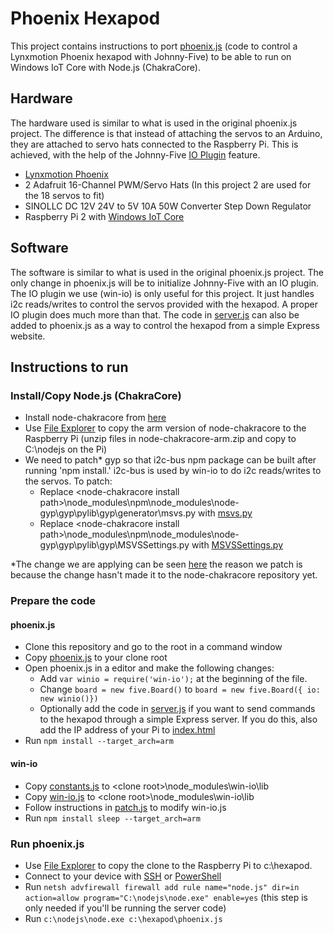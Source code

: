 # Phoenix Hexapod

This project contains instructions to port [phoenix.js](https://github.com/rwaldron/javascript-robotics/blob/master/Buck.Animation/phoenix.js) 
(code to control a Lynxmotion Phoenix hexapod with Johnny-Five) to be able to run on Windows IoT Core with Node.js (ChakraCore).

## Hardware

The hardware used is similar to what is used in the original phoenix.js project. The difference is that instead of 
attaching the servos to an Arduino, they are attached to servo hats connected to the Raspberry Pi. This is achieved,
with the help of the Johnny-Five [IO Plugin](https://github.com/rwaldron/io-plugins) feature.

* [Lynxmotion Phoenix](http://www.lynxmotion.com/p-947-phoenix-3dof-hexapod-no-electronics.aspx)
* 2 Adafruit 16-Channel PWM/Servo Hats (In this project 2 are used for the 18 servos to fit)
* SINOLLC DC 12V 24V to 5V 10A 50W Converter Step Down Regulator
* Raspberry Pi 2 with [Windows IoT Core](https://developer.microsoft.com/en-us/windows/iot/Downloads)

## Software

The software is similar to what is used in the original phoenix.js project. The only change in phoenix.js will be
to initialize Johnny-Five with an IO plugin. 
The IO plugin we use (win-io) is only useful for this project. It just handles i2c reads/writes to control the servos provided with 
the hexapod. A proper IO plugin does much more than that.
The code in [server.js](./server.js) can also be added to phoenix.js as a way to control the hexapod from a simple Express website.

## Instructions to run

### Install/Copy Node.js (ChakraCore)

* Install node-chakracore from [here](http://aka.ms/nodechakracore)
* Use [File Explorer](https://developer.microsoft.com/en-us/windows/iot/win10/samples/smb) to copy the arm version of node-chakracore to 
  the Raspberry Pi (unzip files in node-chakracore-arm.zip and copy to C:\nodejs on the Pi)
* We need to patch* gyp so that i2c-bus npm package can be built after running 'npm install.' i2c-bus is used by win-io to do 
  i2c reads/writes to the servos. To patch:
   * Replace \<node-chakracore install path\>\node_modules\npm\node_modules\node-gyp\gyp\pylib\gyp\generator\msvs.py with [msvs.py](./gyp/msvs.py)
   * Replace \<node-chakracore install path\>\node_modules\npm\node_modules\node-gyp\gyp\pylib\gyp\MSVSSettings.py with [MSVSSettings.py](./gyp/MSVSSettings.py)

*The change we are applying can be seen [here](https://chromium.googlesource.com/external/gyp/+/02b145a1a4f4e1c62e8bae06045caf852d9ef17f) the 
reason we patch is because the change hasn't made it to the node-chakracore repository yet.

### Prepare the code

#### phoenix.js
* Clone this repository and go to the root in a command window
* Copy [phoenix.js](https://github.com/rwaldron/javascript-robotics/blob/master/Buck.Animation/phoenix.js) to your clone root
* Open phoenix.js in a editor and make the following changes:
  * Add `var winio = require('win-io');` at the beginning of the file.
  * Change `board = new five.Board()` to `board = new five.Board({ io: new winio()})`
  * Optionally add the code in [server.js](./server.js) if you want to send commands to the hexapod through a simple Express server. If you do this,
    also add the IP address of your Pi to [index.html](./index.html)
* Run `npm install --target_arch=arm`

#### win-io
* Copy [constants.js](https://github.com/BrianGenisio/win-io/blob/master/lib/constants.js) to \<clone root\>\node_modules\win-io\lib
* Copy [win-io.js](https://github.com/BrianGenisio/win-io/blob/master/lib/win-io.js) to \<clone root\>\node_modules\win-io\lib
* Follow instructions in [patch.js](./patch.js) to modify win-io.js
* Run `npm install sleep --target_arch=arm`


### Run phoenix.js

* Use [File Explorer](https://developer.microsoft.com/en-us/windows/iot/win10/samples/smb) to copy the clone to the Raspberry Pi
  to c:\hexapod.
* Connect to your device with [SSH](https://developer.microsoft.com/en-us/windows/iot/win10/samples/ssh) or 
  [PowerShell](https://developer.microsoft.com/en-us/windows/iot/win10/samples/powershell)
* Run `netsh advfirewall firewall add rule name="node.js" dir=in action=allow program="C:\nodejs\node.exe" enable=yes` 
  (this step is only needed if you'll be running the server code)
* Run `c:\nodejs\node.exe c:\hexapod\phoenix.js`
